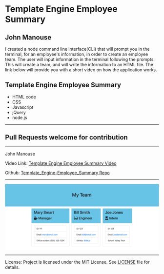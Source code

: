 <h1>Template Engine Employee Summary</h1>
<h2>John Manouse</h2>
<p>I created a  node command line interface(CLI) that will prompt you in the terminal, for an employee's information, in order to create an employee team. The user will input information in the terminal following the prompts. This will create a team, and will write the information to an HTML file. The link below will provide you with a short video on how the application works.</p>
<p>
</p>
 
<h2>Template Engine Employee Summary</h2>
<ul>
    <li>HTML code</li>
    <li>CSS</li>
    <li>Javascript</li>
    <li>jQuery</li>
    <li>node.js</li>
</ul>
<hr>
<h2>Pull Requests welcome for contribution</h2>
<hr>
<p>John Manouse</p>
<p>Video Link: <a href="https://drive.google.com/file/d/1AIbv01V5c02P1zaa-6Nfk_s0WxA5L4ol/view">Template Engine Employee Summary Video</a></p>
<p>Github: <a href="https://github.com/Mirageg4/Template_Engine-Employee_Summary/.">Template_Engine-Employee_Summary Repo</a></p>

<hr>
<img src ="./ScreenShot.png"/>
<hr>              
<p>License: Project is licensed under the MIT License. 
See <a href ="LICENSE.md">LICENSE</a> file for details.





